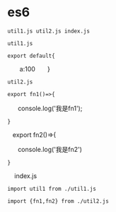 # es6

    util1.js util2.js index.js

    util1.js
    
    export default{
    
        a:100
      
    }
    
    util2.js

    export fn1()=>{

        console.log('我是fn1');

    }
    
    export fn2()=>{
    
        console.log('我是fn2')
      
    }
    
    index.js

    import util1 from ./util1.js

    import {fn1,fn2} from ./util2.js

    
  
  
